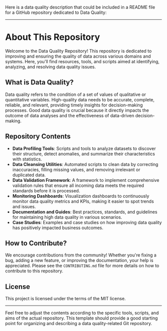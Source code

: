 Here is a data quality description that could be included in a README file for a GitHub repository dedicated to Data Quality:

---

# About This Repository

Welcome to the Data Quality Repository! This repository is dedicated to improving and ensuring the quality of data across various domains and systems. Here, you'll find resources, tools, and scripts aimed at identifying, analyzing, and resolving data quality issues.

## What is Data Quality?

Data quality refers to the condition of a set of values of qualitative or quantitative variables. High-quality data needs to be accurate, complete, reliable, and relevant, providing timely insights for decision-making processes. Good data quality is crucial because it directly impacts the outcome of data analyses and the effectiveness of data-driven decision-making.

## Repository Contents

- **Data Profiling Tools**: Scripts and tools to analyze datasets to discover their structure, detect anomalies, and summarize their characteristics with statistics.
- **Data Cleansing Utilities**: Automated scripts to clean data by correcting inaccuracies, filling missing values, and removing irrelevant or duplicated data.
- **Data Validation Framework**: A framework to implement comprehensive validation rules that ensure all incoming data meets the required standards before it is processed.
- **Monitoring Dashboards**: Visualization dashboards to continuously monitor data quality metrics and KPIs, making it easier to spot trends and issues.
- **Documentation and Guides**: Best practices, standards, and guidelines for maintaining high data quality in various scenarios.
- **Case Studies**: Examples and case studies on how improving data quality has positively impacted business outcomes.

## How to Contribute?

We encourage contributions from the community! Whether you're fixing a bug, adding a new feature, or improving the documentation, your help is appreciated. Please see the `CONTRIBUTING.md` file for more details on how to contribute to this repository.

## License

This project is licensed under the terms of the MIT license.

---

Feel free to adjust the contents according to the specific tools, scripts, and aims of the actual repository. This template should provide a good starting point for organizing and describing a data quality-related Git repository.
